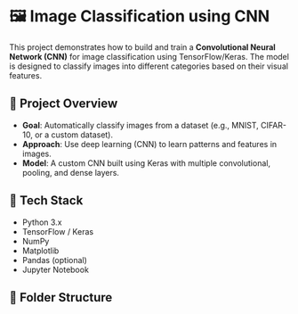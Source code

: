 # 🖼️ Image Classification using CNN

This project demonstrates how to build and train a **Convolutional Neural Network (CNN)** for image classification using TensorFlow/Keras. The model is designed to classify images into different categories based on their visual features.

## 📌 Project Overview

- **Goal**: Automatically classify images from a dataset (e.g., MNIST, CIFAR-10, or a custom dataset).
- **Approach**: Use deep learning (CNN) to learn patterns and features in images.
- **Model**: A custom CNN built using Keras with multiple convolutional, pooling, and dense layers.

## 🧰 Tech Stack

- Python 3.x
- TensorFlow / Keras
- NumPy
- Matplotlib
- Pandas (optional)
- Jupyter Notebook

## 📁 Folder Structure

